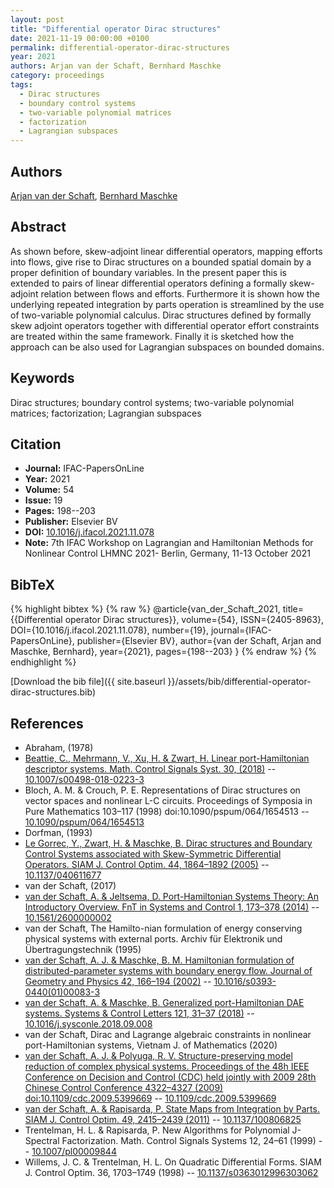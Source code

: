 ```yaml
---
layout: post
title: "Differential operator Dirac structures"
date: 2021-11-19 00:00:00 +0100
permalink: differential-operator-dirac-structures
year: 2021
authors: Arjan van der Schaft, Bernhard Maschke
category: proceedings
tags:
  - Dirac structures
  - boundary control systems
  - two-variable polynomial matrices
  - factorization
  - Lagrangian subspaces
---
```

 
## Authors
[Arjan van der Schaft](authors/arjan-van-der-schaft), [Bernhard Maschke](authors/bernhard-maschke)
 
## Abstract
As shown before, skew-adjoint linear differential operators, mapping efforts into flows, give rise to Dirac structures on a bounded spatial domain by a proper definition of boundary variables. In the present paper this is extended to pairs of linear differential operators defining a formally skew-adjoint relation between flows and efforts. Furthermore it is shown how the underlying repeated integration by parts operation is streamlined by the use of two-variable polynomial calculus. Dirac structures defined by formally skew adjoint operators together with differential operator effort constraints are treated within the same framework. Finally it is sketched how the approach can be also used for Lagrangian subspaces on bounded domains.
 
## Keywords
Dirac structures; boundary control systems; two-variable polynomial matrices; factorization; Lagrangian subspaces
 
## Citation
- **Journal:** IFAC-PapersOnLine
- **Year:** 2021
- **Volume:** 54
- **Issue:** 19
- **Pages:** 198--203
- **Publisher:** Elsevier BV
- **DOI:** [10.1016/j.ifacol.2021.11.078](https://doi.org/10.1016/j.ifacol.2021.11.078)
- **Note:** 7th IFAC Workshop on Lagrangian and Hamiltonian Methods for Nonlinear Control LHMNC 2021- Berlin, Germany, 11-13 October 2021
 
## BibTeX
{% highlight bibtex %}
{% raw %}
@article{van_der_Schaft_2021,
  title={{Differential operator Dirac structures}},
  volume={54},
  ISSN={2405-8963},
  DOI={10.1016/j.ifacol.2021.11.078},
  number={19},
  journal={IFAC-PapersOnLine},
  publisher={Elsevier BV},
  author={van der Schaft, Arjan and Maschke, Bernhard},
  year={2021},
  pages={198--203}
}
{% endraw %}
{% endhighlight %}
 
[Download the bib file]({{ site.baseurl }}/assets/bib/differential-operator-dirac-structures.bib)
 
## References
- Abraham, (1978)
- [Beattie, C., Mehrmann, V., Xu, H. & Zwart, H. Linear port-Hamiltonian descriptor systems. Math. Control Signals Syst. 30, (2018)](linear-port-hamiltonian-descriptor-systems) -- [10.1007/s00498-018-0223-3](https://doi.org/10.1007/s00498-018-0223-3)
- Bloch, A. M. & Crouch, P. E. Representations of Dirac structures on vector spaces and nonlinear L-C circuits. Proceedings of Symposia in Pure Mathematics 103–117 (1998) doi:10.1090/pspum/064/1654513 -- [10.1090/pspum/064/1654513](https://doi.org/10.1090/pspum/064/1654513)
- Dorfman, (1993)
- [Le Gorrec, Y., Zwart, H. & Maschke, B. Dirac structures and Boundary Control Systems associated with Skew-Symmetric Differential Operators. SIAM J. Control Optim. 44, 1864–1892 (2005)](dirac-structures-and-boundary-control-systems-associated-with-skew-symmetric-differential-operators) -- [10.1137/040611677](https://doi.org/10.1137/040611677)
- van der Schaft, (2017)
- [van der Schaft, A. & Jeltsema, D. Port-Hamiltonian Systems Theory: An Introductory Overview. FnT in Systems and Control 1, 173–378 (2014)](port-hamiltonian-systems-theory-an-introductory-overview) -- [10.1561/2600000002](https://doi.org/10.1561/2600000002)
- van der Schaft, The Hamilto-nian formulation of energy conserving physical systems with external ports. Archiv für Elektronik und Übertragungstechnik (1995)
- [van der Schaft, A. J. & Maschke, B. M. Hamiltonian formulation of distributed-parameter systems with boundary energy flow. Journal of Geometry and Physics 42, 166–194 (2002)](hamiltonian-formulation-of-distributed-parameter-systems-with-boundary-energy-flow) -- [10.1016/s0393-0440(01)00083-3](https://doi.org/10.1016/s0393-0440(01)00083-3)
- [van der Schaft, A. & Maschke, B. Generalized port-Hamiltonian DAE systems. Systems &amp; Control Letters 121, 31–37 (2018)](generalized-port-hamiltonian-dae-systems) -- [10.1016/j.sysconle.2018.09.008](https://doi.org/10.1016/j.sysconle.2018.09.008)
- van der Schaft, Dirac and Lagrange algebraic constraints in nonlinear port-Hamiltonian systems, Vietnam J. of Mathematics (2020)
- [van der Schaft, A. J. & Polyuga, R. V. Structure-preserving model reduction of complex physical systems. Proceedings of the 48h IEEE Conference on Decision and Control (CDC) held jointly with 2009 28th Chinese Control Conference 4322–4327 (2009) doi:10.1109/cdc.2009.5399669](structure-preserving-model-reduction-of-complex-physical-systems) -- [10.1109/cdc.2009.5399669](https://doi.org/10.1109/cdc.2009.5399669)
- [van der Schaft, A. & Rapisarda, P. State Maps from Integration by Parts. SIAM J. Control Optim. 49, 2415–2439 (2011)](state-maps-from-integration-by-parts) -- [10.1137/100806825](https://doi.org/10.1137/100806825)
- Trentelman, H. L. & Rapisarda, P. New Algorithms for Polynomial J-Spectral Factorization. Math. Control Signals Systems 12, 24–61 (1999) -- [10.1007/pl00009844](https://doi.org/10.1007/pl00009844)
- Willems, J. C. & Trentelman, H. L. On Quadratic Differential Forms. SIAM J. Control Optim. 36, 1703–1749 (1998) -- [10.1137/s0363012996303062](https://doi.org/10.1137/s0363012996303062)

